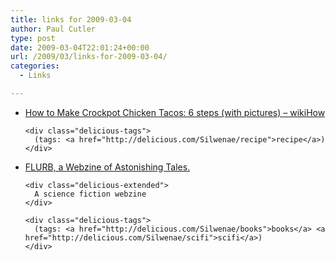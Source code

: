 ```yaml
---
title: links for 2009-03-04
author: Paul Cutler
type: post
date: 2009-03-04T22:01:24+00:00
url: /2009/03/links-for-2009-03-04/
categories:
  - Links

---
```

<ul class="delicious">
  <li>
    <div class="delicious-link">
      <a href="http://www.wikihow.com/Make-Crockpot-Chicken-Tacos">How to Make Crockpot Chicken Tacos: 6 steps (with pictures) &#8211; wikiHow</a>
    </div>
    
    <div class="delicious-tags">
      (tags: <a href="http://delicious.com/Silwenae/recipe">recipe</a>)
    </div>
  </li>
  
  <li>
    <div class="delicious-link">
      <a href="http://www.flurb.net/">FLURB, a Webzine of Astonishing Tales.</a>
    </div>
    
    <div class="delicious-extended">
      A science fiction webzine
    </div>
    
    <div class="delicious-tags">
      (tags: <a href="http://delicious.com/Silwenae/books">books</a> <a href="http://delicious.com/Silwenae/scifi">scifi</a>)
    </div>
  </li>
</ul>